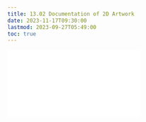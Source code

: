 ```yaml
---
title: 13.02 Documentation of 2D Artwork
date: 2023-11-17T09:30:00
lastmod: 2023-09-27T05:49:00
toc: true
---
```


![Link to included file content](../../../../art-faq/how-to-document-2d-artwork.md)
